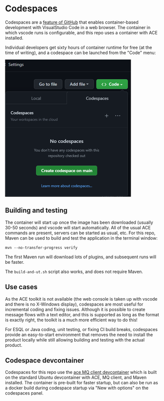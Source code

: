 # Codespaces

Codespaces are a [feature of GitHub](https://github.com/features/codespaces) that enables
container-based development with VisualStudio Code in a web browser. The container in
which vscode runs is configurable, and this repo uses a container with ACE installed.

Individual developers get sixty hours of container runtime for free (at the time of
writing), and a codespace can be launched from the "Code" menu:

![Codespaces launch](/.devcontainer/codespaces-launch.png)

## Building and testing

The container will start up once the image has been downloaded (usually 30-50 seconds)
and vscode will start automatically. All of the usual ACE commands are present, servers
can be started as usual, etc. For this repo, Maven can be used to build and test the
application in the terminal window:
```
mvn --no-transfer-progress verify
```
The first Maven run will download lots of plugins, and subsequent runs will be faster.

The `build-and-ut.sh` script also works, and does not require Maven.

## Use cases

As the ACE toolkit is not available (the web console is taken up with vscode and there is
no X-Windows display), codespaces are most useful for incremental coding and fixing issues.
Although it is possible to create message flows with a text editor, and this is supported
as long as the format is exactly right, the toolkit is a much more efficient way to do this!

For ESQL or Java coding, unit testing, or fixing CI build breaks, codespaces provide an
easy-to-start environment that removes the need to install the product locally while still
allowing building and testing with the actual product.

## Codespace devcontainer

Codespaces for this repo use the [ace MQ client devcontainer](https://github.com/trevor-dolby-at-ibm-com/ace-docker/tree/main/experimental/devcontainers)
which is built on the standard Ubuntu devcontainer with ACE, MQ client, and Maven installed. The
container is pre-built for faster startup, but can also be run as a docker build during codespace 
startup via "New with options" on the codespaces panel.
